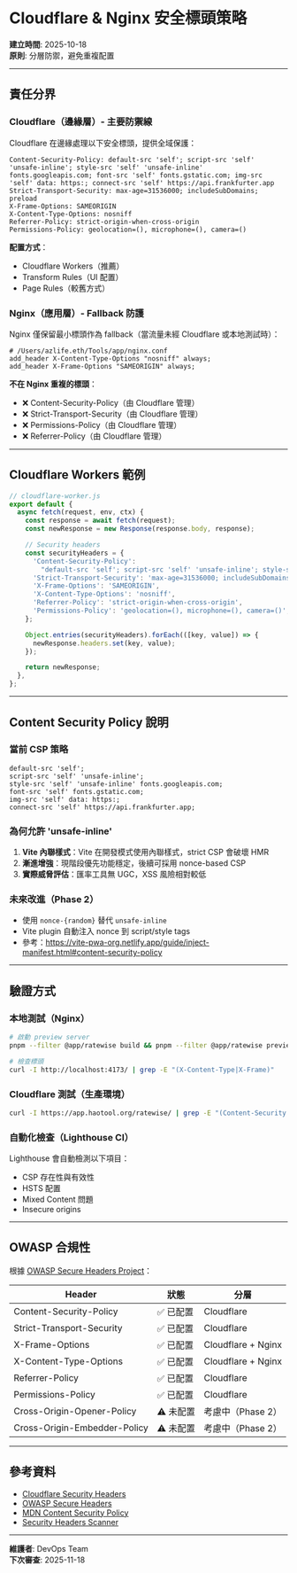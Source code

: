 # Cloudflare & Nginx 安全標頭策略

**建立時間**: 2025-10-18  
**原則**: 分層防禦，避免重複配置

---

## 責任分界

### Cloudflare（邊緣層）- 主要防禦線

Cloudflare 在邊緣處理以下安全標頭，提供全域保護：

```http
Content-Security-Policy: default-src 'self'; script-src 'self' 'unsafe-inline'; style-src 'self' 'unsafe-inline' fonts.googleapis.com; font-src 'self' fonts.gstatic.com; img-src 'self' data: https:; connect-src 'self' https://api.frankfurter.app
Strict-Transport-Security: max-age=31536000; includeSubDomains; preload
X-Frame-Options: SAMEORIGIN
X-Content-Type-Options: nosniff
Referrer-Policy: strict-origin-when-cross-origin
Permissions-Policy: geolocation=(), microphone=(), camera=()
```

**配置方式**：

- Cloudflare Workers（推薦）
- Transform Rules（UI 配置）
- Page Rules（較舊方式）

### Nginx（應用層）- Fallback 防護

Nginx 僅保留最小標頭作為 fallback（當流量未經 Cloudflare 或本地測試時）：

```nginx
# /Users/azlife.eth/Tools/app/nginx.conf
add_header X-Content-Type-Options "nosniff" always;
add_header X-Frame-Options "SAMEORIGIN" always;
```

**不在 Nginx 重複的標頭**：

- ❌ Content-Security-Policy（由 Cloudflare 管理）
- ❌ Strict-Transport-Security（由 Cloudflare 管理）
- ❌ Permissions-Policy（由 Cloudflare 管理）
- ❌ Referrer-Policy（由 Cloudflare 管理）

---

## Cloudflare Workers 範例

```javascript
// cloudflare-worker.js
export default {
  async fetch(request, env, ctx) {
    const response = await fetch(request);
    const newResponse = new Response(response.body, response);

    // Security headers
    const securityHeaders = {
      'Content-Security-Policy':
        "default-src 'self'; script-src 'self' 'unsafe-inline'; style-src 'self' 'unsafe-inline' fonts.googleapis.com; font-src 'self' fonts.gstatic.com; img-src 'self' data: https:; connect-src 'self' https://api.frankfurter.app",
      'Strict-Transport-Security': 'max-age=31536000; includeSubDomains; preload',
      'X-Frame-Options': 'SAMEORIGIN',
      'X-Content-Type-Options': 'nosniff',
      'Referrer-Policy': 'strict-origin-when-cross-origin',
      'Permissions-Policy': 'geolocation=(), microphone=(), camera=()',
    };

    Object.entries(securityHeaders).forEach(([key, value]) => {
      newResponse.headers.set(key, value);
    });

    return newResponse;
  },
};
```

---

## Content Security Policy 說明

### 當前 CSP 策略

```
default-src 'self';
script-src 'self' 'unsafe-inline';
style-src 'self' 'unsafe-inline' fonts.googleapis.com;
font-src 'self' fonts.gstatic.com;
img-src 'self' data: https:;
connect-src 'self' https://api.frankfurter.app;
```

### 為何允許 'unsafe-inline'

1. **Vite 內聯樣式**：Vite 在開發模式使用內聯樣式，strict CSP 會破壞 HMR
2. **漸進增強**：現階段優先功能穩定，後續可採用 nonce-based CSP
3. **實際威脅評估**：匯率工具無 UGC，XSS 風險相對較低

### 未來改進（Phase 2）

- 使用 `nonce-{random}` 替代 `unsafe-inline`
- Vite plugin 自動注入 nonce 到 script/style tags
- 參考：https://vite-pwa-org.netlify.app/guide/inject-manifest.html#content-security-policy

---

## 驗證方式

### 本地測試（Nginx）

```bash
# 啟動 preview server
pnpm --filter @app/ratewise build && pnpm --filter @app/ratewise preview

# 檢查標頭
curl -I http://localhost:4173/ | grep -E "(X-Content-Type|X-Frame)"
```

### Cloudflare 測試（生產環境）

```bash
curl -I https://app.haotool.org/ratewise/ | grep -E "(Content-Security|Strict-Transport|X-Frame|X-Content-Type|Referrer|Permissions)"
```

### 自動化檢查（Lighthouse CI）

Lighthouse 會自動檢測以下項目：

- CSP 存在性與有效性
- HSTS 配置
- Mixed Content 問題
- Insecure origins

---

## OWASP 合規性

根據 [OWASP Secure Headers Project](https://owasp.org/www-project-secure-headers/)：

| Header                       | 狀態      | 分層               |
| ---------------------------- | --------- | ------------------ |
| Content-Security-Policy      | ✅ 已配置 | Cloudflare         |
| Strict-Transport-Security    | ✅ 已配置 | Cloudflare         |
| X-Frame-Options              | ✅ 已配置 | Cloudflare + Nginx |
| X-Content-Type-Options       | ✅ 已配置 | Cloudflare + Nginx |
| Referrer-Policy              | ✅ 已配置 | Cloudflare         |
| Permissions-Policy           | ✅ 已配置 | Cloudflare         |
| Cross-Origin-Opener-Policy   | ⚠️ 未配置 | 考慮中（Phase 2）  |
| Cross-Origin-Embedder-Policy | ⚠️ 未配置 | 考慮中（Phase 2）  |

---

## 參考資料

- [Cloudflare Security Headers](https://developers.cloudflare.com/workers/examples/security-headers/)
- [OWASP Secure Headers](https://owasp.org/www-project-secure-headers/)
- [MDN Content Security Policy](https://developer.mozilla.org/en-US/docs/Web/HTTP/CSP)
- [Security Headers Scanner](https://securityheaders.com/)

---

**維護者**: DevOps Team  
**下次審查**: 2025-11-18
